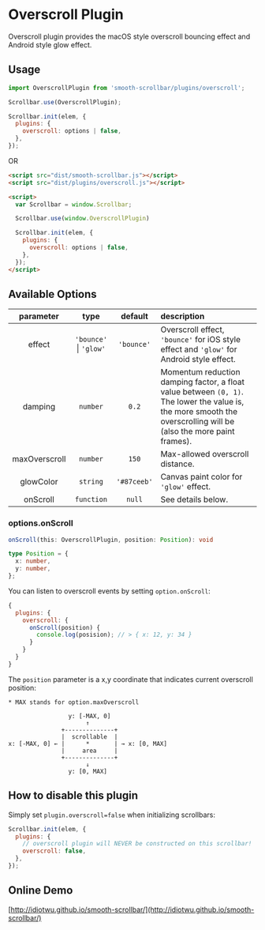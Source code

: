 # Overscroll Plugin

Overscroll plugin provides the macOS style overscroll bouncing effect and Android style glow effect.

## Usage

```js
import OverscrollPlugin from 'smooth-scrollbar/plugins/overscroll';

Scrollbar.use(OverscrollPlugin);

Scrollbar.init(elem, {
  plugins: {
    overscroll: options | false,
  },
});
```

OR

```html
<script src="dist/smooth-scrollbar.js"></script>
<script src="dist/plugins/overscroll.js"></script>

<script>
  var Scrollbar = window.Scrollbar;

  Scrollbar.use(window.OverscrollPlugin)

  Scrollbar.init(elem, {
    plugins: {
      overscroll: options | false,
    },
  });
</script>
```


## Available Options

| parameter | type | default | description |
| :--------: | :--: | :-----: | :---------- |
| effect | `'bounce'` &#124; `'glow'` | `'bounce'` | Overscroll effect, `'bounce'` for iOS style effect and `'glow'` for Android style effect.|
| damping | `number` | `0.2` | Momentum reduction damping factor, a float value between `(0, 1)`. The lower the value is, the more smooth the overscrolling will be (also the more paint frames). |
| maxOverscroll | `number` | `150` | Max-allowed overscroll distance. |
| glowColor | `string` | `'#87ceeb'` | Canvas paint color for `'glow'` effect. |
| onScroll | `function` | `null` | See details below. |

### options.onScroll

```ts
onScroll(this: OverscrollPlugin, position: Position): void

type Position = {
  x: number,
  y: number,
};
```

You can listen to overscroll events by setting `option.onScroll`:

```js
{
  plugins: {
    overscroll: {
      onScroll(position) {
        console.log(posision); // > { x: 12, y: 34 }
      }
    }
  }
}
```

The `position` parameter is a x,y coordinate that indicates current overscroll position:

```
* MAX stands for option.maxOverscroll

                 y: [-MAX, 0]
                      ↑
               +--------------+
               |  scrollable  |
x: [-MAX, 0] ← |      *       | → x: [0, MAX]
               |     area     |
               +--------------+
                      ↓
                 y: [0, MAX]
```

## How to disable this plugin

Simply set `plugin.overscroll=false` when initializing scrollbars:

```js
Scrollbar.init(elem, {
  plugins: {
    // overscroll plugin will NEVER be constructed on this scrollbar!
    overscroll: false,
  },
});
```

## Online Demo

[http://idiotwu.github.io/smooth-scrollbar/](http://idiotwu.github.io/smooth-scrollbar/)
